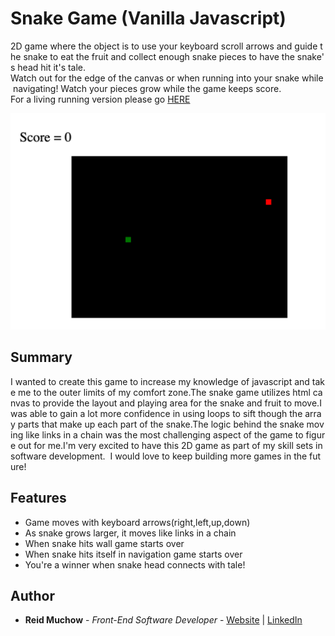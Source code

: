 # Snake Game (Vanilla Javascript)

2D game where the object is to use your keyboard scroll arrows and guide the snake to eat the fruit and collect enough snake pieces to have the snake's head hit it's tale. Watch out for the edge of the canvas or when running into your snake while navigating! Watch your pieces grow while the game keeps score. 
For a living running version please go [HERE](https://ram071985.github.io/snake-game/) 

![GitHub](snake_game.png)

## Summary

I wanted to create this game to increase my knowledge of javascript and take me to the outer limits of my comfort zone.The snake game utilizes html canvas to provide the layout and playing area for the snake and fruit to move.I was able to gain a lot more confidence in using loops to sift though the array parts that make up each part of the snake.The logic behind the snake moving like links in a chain was the most challenging aspect of the game to figure out for me.I'm very excited to have this 2D game as part of my skill sets in software development.  I would love to keep building more games in the future!  

## Features

- Game moves with keyboard arrows(right,left,up,down)
- As snake grows larger, it moves like links in a chain
- When snake hits wall game starts over
- When snake hits itself in navigation game starts over
- You're a winner when snake head connects with tale!

## Author 

* **Reid Muchow** - *Front-End Software Developer* - [Website](https://www.reidmuchow.com) | [LinkedIn](https://www.linkedin.com/in/reidmuchow/)






